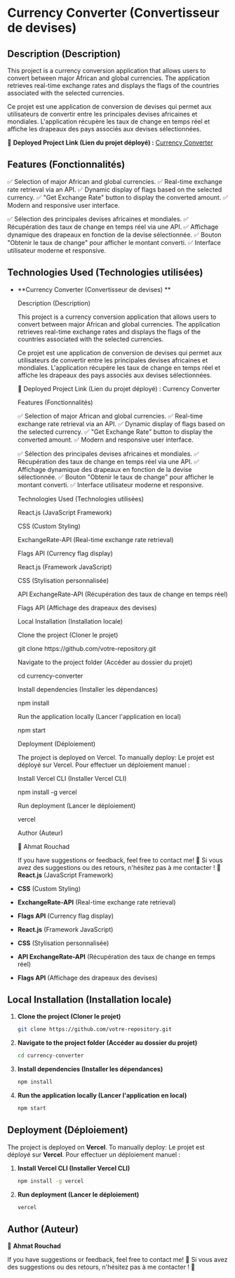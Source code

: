# Currency Converter (Convertisseur de devises)

## Description (Description)

This project is a currency conversion application that allows users to convert between major African and global currencies. The application retrieves real-time exchange rates and displays the flags of the countries associated with the selected currencies.

Ce projet est une application de conversion de devises qui permet aux utilisateurs de convertir entre les principales devises africaines et mondiales. L'application récupère les taux de change en temps réel et affiche les drapeaux des pays associés aux devises sélectionnées.

🚀 **Deployed Project Link (Lien du projet déployé) :** [Currency Converter](https://adal-5o07y3a2v-rdout2s-projects.vercel.app/)

## Features (Fonctionnalités)

✅ Selection of major African and global currencies.
✅ Real-time exchange rate retrieval via an API.
✅ Dynamic display of flags based on the selected currency.
✅ "Get Exchange Rate" button to display the converted amount.
✅ Modern and responsive user interface.

✅ Sélection des principales devises africaines et mondiales.
✅ Récupération des taux de change en temps réel via une API.
✅ Affichage dynamique des drapeaux en fonction de la devise sélectionnée.
✅ Bouton "Obtenir le taux de change" pour afficher le montant converti.
✅ Interface utilisateur moderne et responsive.

## Technologies Used (Technologies utilisées)

- **Currency Converter (Convertisseur de devises)
  **



  Description (Description)



  This project is a currency conversion application that allows users to convert between major African and global currencies. The application retrieves real-time exchange rates and displays the flags of the countries associated with the selected currencies.



  Ce projet est une application de conversion de devises qui permet aux utilisateurs de convertir entre les principales devises africaines et mondiales. L'application récupère les taux de change en temps réel et affiche les drapeaux des pays associés aux devises sélectionnées.



  🚀 Deployed Project Link (Lien du projet déployé) : Currency Converter



  Features (Fonctionnalités)



  ✅ Selection of major African and global currencies. ✅ Real-time exchange rate retrieval via an API. ✅ Dynamic display of flags based on the selected currency. ✅ "Get Exchange Rate" button to display the converted amount. ✅ Modern and responsive user interface.



  ✅ Sélection des principales devises africaines et mondiales. ✅ Récupération des taux de change en temps réel via une API. ✅ Affichage dynamique des drapeaux en fonction de la devise sélectionnée. ✅ Bouton "Obtenir le taux de change" pour afficher le montant converti. ✅ Interface utilisateur moderne et responsive.



  Technologies Used (Technologies utilisées)



  React.js (JavaScript Framework)



  CSS (Custom Styling)



  ExchangeRate-API (Real-time exchange rate retrieval)



  Flags API (Currency flag display)



  React.js (Framework JavaScript)



  CSS (Stylisation personnalisée)



  API ExchangeRate-API (Récupération des taux de change en temps réel)



  Flags API (Affichage des drapeaux des devises)



  Local Installation (Installation locale)



  Clone the project (Cloner le projet)



  git clone https\://github.com/votre-repository.git



  Navigate to the project folder (Accéder au dossier du projet)



  cd currency-converter



  Install dependencies (Installer les dépendances)



  npm install



  Run the application locally (Lancer l'application en local)



  npm start



  Deployment (Déploiement)



  The project is deployed on Vercel. To manually deploy: Le projet est déployé sur Vercel. Pour effectuer un déploiement manuel :



  Install Vercel CLI (Installer Vercel CLI)



  npm install -g vercel



  Run deployment (Lancer le déploiement)



  vercel



  Author (Auteur)



  👤 Ahmat Rouchad



  If you have suggestions or feedback, feel free to contact me! 🚀 Si vous avez des suggestions ou des retours, n'hésitez pas à me contacter ! 🚀**React.js** (JavaScript Framework)

- **CSS** (Custom Styling)

- **ExchangeRate-API** (Real-time exchange rate retrieval)

- **Flags API** (Currency flag display)

- **React.js** (Framework JavaScript)

- **CSS** (Stylisation personnalisée)

- **API ExchangeRate-API** (Récupération des taux de change en temps réel)

- **Flags API** (Affichage des drapeaux des devises)

## Local Installation (Installation locale)

1. **Clone the project (Cloner le projet)**
   ```sh
   git clone https://github.com/votre-repository.git
   ```
2. **Navigate to the project folder (Accéder au dossier du projet)**
   ```sh
   cd currency-converter
   ```
3. **Install dependencies (Installer les dépendances)**
   ```sh
   npm install
   ```
4. **Run the application locally (Lancer l'application en local)**
   ```sh
   npm start
   ```

## Deployment (Déploiement)

The project is deployed on **Vercel**. To manually deploy:
Le projet est déployé sur **Vercel**. Pour effectuer un déploiement manuel :

1. **Install Vercel CLI (Installer Vercel CLI)**
   ```sh
   npm install -g vercel
   ```
2. **Run deployment (Lancer le déploiement)**
   ```sh
   vercel
   ```

## Author (Auteur)

👤 **Ahmat Rouchad**

If you have suggestions or feedback, feel free to contact me! 🚀
Si vous avez des suggestions ou des retours, n'hésitez pas à me contacter ! 🚀

